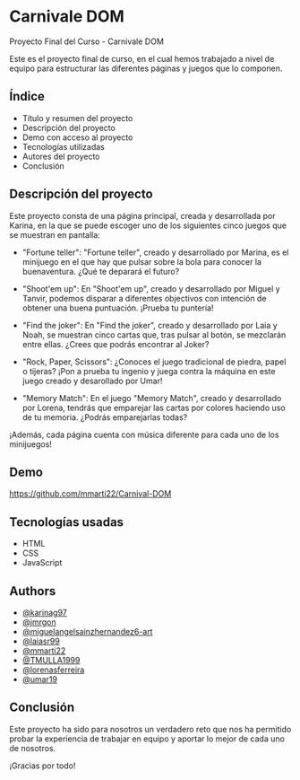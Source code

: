 
# Carnivale DOM

Proyecto Final del Curso - Carnivale DOM

Este es el proyecto final de curso, en el cual hemos trabajado a nivel de equipo para estructurar las diferentes páginas y juegos que lo componen.




## Índice
- Título y resumen del proyecto
- Descripción del proyecto
- Demo con acceso al proyecto
- Tecnologías utilizadas
- Autores del proyecto
- Conclusión



## Descripción del proyecto

Este proyecto consta de una página principal, creada y desarrollada por Karina, en la que se puede escoger uno de los siguientes cinco juegos que se muestran en pantalla:

- "Fortune teller": "Fortune teller", creado y desarrollado por Marina, es el minijuego en el que hay que pulsar sobre la bola para conocer la buenaventura. ¿Qué te deparará el futuro?

- "Shoot'em up": En "Shoot'em up", creado y desarrollado por Miguel y Tanvir, podemos disparar a diferentes objectivos con intención de obtener una buena puntuación. ¡Prueba tu puntería!

- "Find the joker": En "Find the joker", creado y desarrollado por Laia y Noah, se muestran cinco cartas que, tras pulsar al botón, se mezclarán entre ellas. ¿Crees que podrás encontrar al Joker?

- "Rock, Paper, Scissors": ¿Conoces el juego tradicional de piedra, papel o tijeras? ¡Pon a prueba tu ingenio y juega contra la máquina en este juego creado y desarollado por Umar!

- "Memory Match": En el juego "Memory Match", creado y desarrollado por Lorena, tendrás que emparejar las cartas por colores haciendo uso de tu memoria. ¿Podrás emparejarlas todas?

¡Además, cada página cuenta con música diferente para cada uno de los minijuegos!
## Demo

https://github.com/mmarti22/Carnival-DOM


## Tecnologías usadas
- HTML
- CSS
- JavaScript
## Authors

- [@karinag97](https://github.com/KarinaG97)
- [@jmrgon](https://github.com/Jmrgon)
- [@miguelangelsainzhernandez6-art](https://github.com/miguelangelsainzhernandez6-art)
- [@laiasr99](https://github.com/laiasr99)
- [@mmarti22](https://github.com/mmarti22)
- [@TMULLA1999](https://github.com/TMULLA1999)
- [@lorenasferreira](https://github.com/lorenasferreira)
- [@umar19](https://github.com/umar19)


## Conclusión

Este proyecto ha sido para nosotros un verdadero reto que nos ha permitido probar la experiencia de trabajar en equipo y aportar lo mejor de cada uno de nosotros. 

¡Gracias por todo!